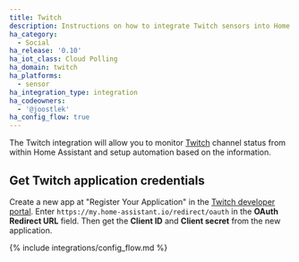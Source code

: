 ```yaml
---
title: Twitch
description: Instructions on how to integrate Twitch sensors into Home Assistant.
ha_category:
  - Social
ha_release: '0.10'
ha_iot_class: Cloud Polling
ha_domain: twitch
ha_platforms:
  - sensor
ha_integration_type: integration
ha_codeowners:
  - '@joostlek'
ha_config_flow: true
---
```


The Twitch integration will allow you to monitor [Twitch](https://www.twitch.tv/) channel status from within Home Assistant and setup automation based on the information.

## Get Twitch application credentials

Create a new app at "Register Your Application" in the [Twitch developer portal](https://dev.twitch.tv/console/apps). Enter `https://my.home-assistant.io/redirect/oauth` in the __OAuth Redirect URL__ field. Then get the __Client ID__ and __Client secret__ from the new application.

{% include integrations/config_flow.md %}
